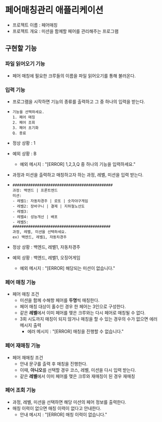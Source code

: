 # 페어매칭관리 애플리케이션

- 프로젝트 이름 : 페어매칭
- 프로젝트 개요 : 미션을 함께할 페어를 관리해주는 프로그램

## 구현할 기능

### 파일 읽어오기 기능

- 페어 매칭에 필요한 크루들의 이름을 파일 읽어오기를 통해 불러온다.

### 입력 기능

- 프로그램을 시작하면 기능의 종류를 출력하고 그 중 하나의 입력을 받는다.
- ```
  기능을 선택하세요.
  1. 페어 매칭
  2. 페어 조회
  3. 페어 초기화
  Q. 종료
  ```
- 정상 상황 : 1
- 예외 상황 : B
    - 예외 메시지 : "[ERROR] 1,2,3,Q 중 하나의 기능을 입력하세요."


- 과정과 미션을 출력하고 매칭하고자 하는 과정, 레벨, 미션을 입력 받는다.
- ```
  #############################################
  과정: 백엔드 | 프론트엔드
  미션:
  - 레벨1: 자동차경주 | 로또 | 숫자야구게임
  - 레벨2: 장바구니 | 결제 | 지하철노선도
  - 레벨3:
  - 레벨4: 성능개선 | 배포
  - 레벨5:
  ############################################
  과정, 레벨, 미션을 선택하세요.
  ex) 백엔드, 레벨1, 자동차경주
  ```
- 정상 상황 : 백엔드, 레벨1, 자동차경주
- 예외 상황 : 백엔드, 레벨1, 오징어게임
    - 예외 메시지 : "[ERROR] 해당되는 미션이 없습니다."

### 페어 매칭 기능

- 페어 매칭 조건
    - 미션을 함께 수해항 페어를 **두명**씩 매칭한다.
    - 페어 매칭 대상이 홀수인 경우 한 페어는 3인으로 구성한다.
    - 같은 **레벨**에서 이미 페어를 맺은 크루와는 다시 페어로 매칭될 수 없다.
    - 3회 시도까지 매칭이 되지 않거나 매칭을 할 수 있는 경우의 수가 없으면 에러 메시지 출력
        - 에러 메시지 : "[ERROR] 매칭을 진행할 수 없습니다."

### 페어 재매칭 기능

- 페어 재매칭 조건
    - 안내 문구를 출력 후 매칭을 진행한다.
    - 이때, **아니오**를 선택할 경우 코스, 레벨, 미션을 다시 입력 받는다.
    - 같은 **레벨**에서 이미 페어를 맺은 크루와 재매칭이 된 경우 재매칭

### 페어 조회 기능

- 과정, 레벨, 미션을 선택하면 해당 미션의 페어 정보를 출력한다.
- 매칭 이력이 없으면 매칭 이력이 없다고 안내한다.
    - 안내 메시지 : "[ERROR] 매칭 이력이 없습니다."